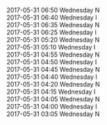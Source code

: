 2017-05-31 06:50 Wednesday  N  
2017-05-31 06:40 Wednesday  I  
2017-05-31 06:35 Wednesday  N  
2017-05-31 06:25 Wednesday  I  
2017-05-31 05:20 Wednesday  N  
2017-05-31 05:10 Wednesday  I  
2017-05-31 04:55 Wednesday  N  
2017-05-31 04:50 Wednesday  I  
2017-05-31 04:45 Wednesday  N  
2017-05-31 04:40 Wednesday  I  
2017-05-31 04:20 Wednesday  N  
2017-05-31 04:15 Wednesday  I  
2017-05-31 04:05 Wednesday  N  
2017-05-31 04:00 Wednesday  I  
2017-05-31 03:05 Wednesday  N  
